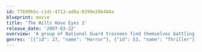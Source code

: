 ```yaml
---
id: 77b99b5c-c1dc-4713-ad8a-8299e28b4b0a
blueprint: movie
title: 'The Hills Have Eyes 2'
release_date: '2007-03-22'
overview: 'A group of National Guard trainees find themselves battling against a vicious group of mutants on their last day of training in the desert.'
genres: '[{"id": 27, "name": "Horror"}, {"id": 53, "name": "Thriller"}]'
---
```

